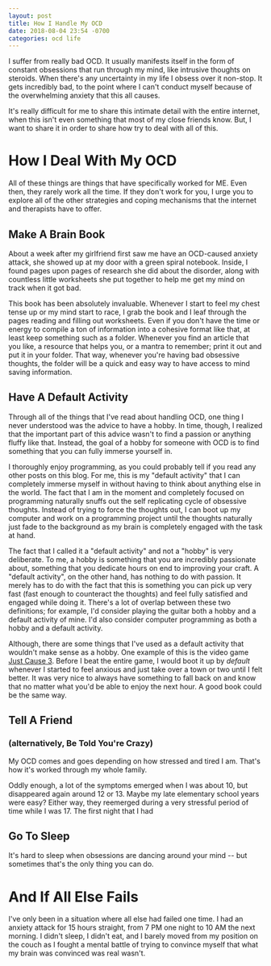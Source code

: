 ```yaml
---
layout: post
title: How I Handle My OCD
date: 2018-08-04 23:54 -0700
categories: ocd life
---
```


I suffer from really bad OCD. It usually manifests itself in the form of constant obsessions that run through my mind, like intrusive thoughts on steroids. When there's any uncertainty in my life I obsess over it non-stop. It gets incredibly bad, to the point where I can't conduct myself because of the overwhelming anxiety that this all causes.

It's really difficult for me to share this intimate detail with the entire internet, when this isn't even something that most of my close friends know. But, I want to share it in order to share how try to deal with all of this.

# How I Deal With My OCD

All of these things are things that have specifically worked for ME. Even then, they rarely work all the time. If they don't work for you, I urge you to explore all of the other strategies and coping mechanisms that the internet and therapists have to offer.

## Make A Brain Book

About a week after my girlfriend first saw me have an OCD-caused anxiety attack, she showed up at my door with a green spiral notebook. Inside, I found pages upon pages of research she did about the disorder, along with countless little worksheets she put together to help me get my mind on track when it got bad.

This book has been absolutely invaluable. Whenever I start to feel my chest tense up or my mind start to race, I grab the book and I leaf through the pages reading and filling out worksheets. Even if you don't have the time or energy to compile a ton of information into a cohesive format like that, at least keep something such as a folder. Whenever you find an article that you like, a resource that helps you, or a mantra to remember; print it out and put it in your folder. That way, whenever you're having bad obsessive thoughts, the folder will be a quick and easy way to have access to mind saving information.

## Have A Default Activity

Through all of the things that I've read about handling OCD, one thing I never understood was the advice to have a hobby. In time, though, I realized that the important part of this advice wasn't to find a passion or anything fluffy like that. Instead, the goal of a hobby for someone with OCD is to find something that you can fully immerse yourself in.

I thoroughly enjoy programming, as you could probably tell if you read any other posts on this blog. For me, this is my "default activity" that I can completely immerse myself in without having to think about anything else in the world. The fact that I am in the moment and completely focused on programming naturally snuffs out the self replicating cycle of obsessive thoughts. Instead of trying to force the thoughts out, I can boot up my computer and work on a programming project until the thoughts naturally just fade to the background as my brain is completely engaged with the task at hand.

The fact that I called it a "default activity" and not a "hobby" is very deliberate. To me, a hobby is something that you are incredibly passionate about, something that you dedicate hours on end to improving your craft. A "default activity", on the other hand, has nothing to do with passion. It merely has to do with the fact that this is something you can pick up very fast (fast enough to counteract the thoughts) and feel fully satisfied and engaged while doing it. There's a lot of overlap between these two definitions; for example, I'd consider playing the guitar both a hobby and a default activity of mine. I'd also consider computer programming as both a hobby and a default activity.

Although, there are some things that I've used as a default activity that wouldn't make sense as a hobby. One example of this is the video game [Just Cause 3](https://store.steampowered.com/app/225540/Just_Cause_3/). Before I beat the entire game, I would boot it up by _default_ whenever I started to feel anxious and just take over a town or two until I felt better. It was very nice to always have something to fall back on and know that no matter what you'd be able to enjoy the next hour. A good book could be the same way.

## Tell A Friend

### (alternatively, Be Told You're Crazy)

My OCD comes and goes depending on how stressed and tired I am. That's how it's worked through my whole family.

Oddly enough, a lot of the symptoms emerged when I was about 10, but disappeared again around 12 or 13. Maybe my late elementary school years were easy? Either way, they reemerged during a very stressful period of time while I was 17. The first night that I had

## Go To Sleep

It's hard to sleep when obsessions are dancing around your mind -- but sometimes that's the only thing you can do.

# And If All Else Fails

I've only been in a situation where all else had failed one time. I had an anxiety attack for 15 hours straight, from 7 PM one night to 10 AM the next morning. I didn't sleep, I didn't eat, and I barely moved from my position on the couch as I fought a mental battle of trying to convince myself that what my brain was convinced was real wasn't.
